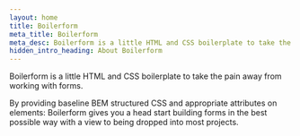 ```yaml
---
layout: home
title: Boilerform
meta_title: Boilerform
meta_desc: Boilerform is a little HTML and CSS boilerplate to take the pain away from working with forms.
hidden_intro_heading: About Boilerform
---
```

Boilerform is a little HTML and CSS boilerplate to take the pain away from working with forms. 

By providing baseline BEM structured CSS and appropriate attributes on elements: Boilerform gives you a head start building forms in the best possible way with a view to being dropped into most projects.